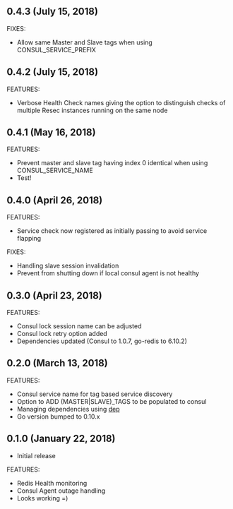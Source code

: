 ## 0.4.3 (July 15, 2018)

FIXES:

  * Allow same Master and Slave tags when using CONSUL_SERVICE_PREFIX


## 0.4.2 (July 15, 2018)

FEATURES:

  * Verbose Health Check names giving the option to distinguish checks of multiple Resec instances running on the same node 

## 0.4.1 (May 16, 2018)

FEATURES:

  * Prevent master and slave tag having index 0 identical when using CONSUL_SERVICE_NAME
  * Test!

## 0.4.0 (April 26, 2018)

FEATURES:

  * Service check now registered as initially passing to avoid service flapping

FIXES:

  * Handling slave session invalidation
  * Prevent from shutting down if local consul agent is not healthy

## 0.3.0 (April 23, 2018)

FEATURES:

  * Consul lock session name can be adjusted
  * Consul lock retry option added
  * Dependencies updated (Consul to 1.0.7, go-redis to 6.10.2)

## 0.2.0 (March 13, 2018)

FEATURES:

  * Consul service name for tag based service discovery
  * Option to ADD (MASTER|SLAVE)_TAGS to be populated to consul
  * Managing dependencies using [dep](https://github.com/golang/dep)
  * Go version bumped to 0.10.x

## 0.1.0 (January 22, 2018)

 * Initial release

FEATURES:

  * Redis Health monitoring
  * Consul Agent outage handling
  * Looks working =)
